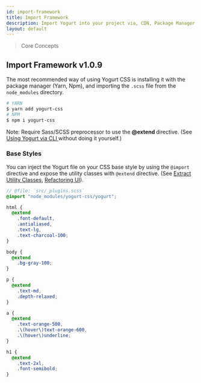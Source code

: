 ```yaml
---
id: import-framework
title: Import Framework
description: Import Yogurt into your project via, CDN, Package Manager or CLI.
layout: default
---
```


> Core Concepts

## Import Framework <span class="ml-1 px-2 py-1 text-sm text-gray-600 (dark)text-charcoal-100 bg-gray-300 (dark)bg-gray-600">v1.0.9</span>

The most recommended way of using Yogurt CSS is installing it with the package manager (Yarn, Npm), and importing the `.scss` file from the `node_modules` directory.

```bash
# YARN
$ yarn add yogurt-css
# NPM
$ npm i yogurt-css
```

<y class="my-4 mx-4 p-3 border-l-8 border-orange-600 text-sm text-orange-600 (dark)text-orange-500 bg-orange-200 (dark)bg-orange-900">
  <span class="pr-1 font-semibold">
    Note:
  </span>
  Require Sass/SCSS preprocessor to use the
  <strong>
    @extend
  </strong>
  directive. (See
  <a href="/installation/#using-yogurt-via-cli">
    Using Yogurt via CLI
  </a> without doing it yourself.)
</y>

### Base Styles

You can inject the Yogurt file on your CSS base style by using the `@import` directive and expose the utility classes with `@extend` directive. (See [Extract Utility Classes](/extract-utility-classes/), [Refactoring UI](/refactoring-ui/)).

```scss
// @file: `src/_plugins.scss`
@import "node_modules/yogurt-css/yogurt";

html {
  @extend
    .font-default,
    .antialiased,
    .text-lg,
    .text-charcoal-100;
}

body {
  @extend
    .bg-gray-100;
}

p {
  @extend
    .text-md,
    .depth-relaxed;
}

a {
  @extend
    .text-orange-500,
    .\(hover\)text-orange-600,
    .\(hover\)underline;
}

h1 {
  @extend
    .text-2xl,
    .font-semibold;
}
```

